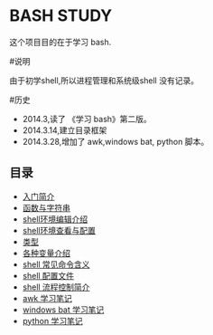 # BASH STUDY

这个项目目的在于学习 bash.

#说明

由于初学shell,所以进程管理和系统级shell 没有记录。

#历史

* 2014.3,读了 《学习 bash》第二版。
* 2014.3.14,建立目录框架
* 2014.3.28,增加了 awk,windows bat, python 脚本。

## 目录

*  [入门简介](<introduction.md>)
*  [函数与字符串](<base.md>)
*  [shell环境编辑介绍](<edite.md>)
*  [shell环境查看与配置](<guid.md>)
*  [类型](<type.md>)
*  [各种变量介绍](<variable.md>)
*  [shell 常见命令含义](<command.md>)
*  [shell 配置文件](<env.md>)
*  [shell 流程控制简介](<process.md>)
*  [awk 学习笔记](awk.md)
*  [windows bat 学习笔记](bat.md)
*  [python 学习笔记](python.md)
